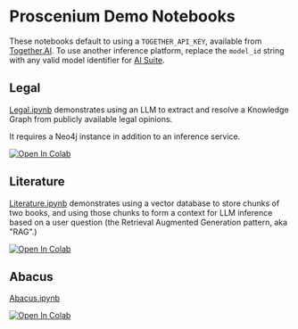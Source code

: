 # Proscenium Demo Notebooks

These notebooks default to using a `TOGETHER_API_KEY`, available from [Together.AI](https://together.ai/).
To use another inference platform, replace the `model_id` string with any valid
model identifier for [AI Suite](https://github.com/andrewyng/aisuite/).

## Legal

[Legal.ipynb](./Legal.ipynb) demonstrates using an LLM to extract and resolve a Knowledge Graph from
publicly available legal opinions.

It requires a Neo4j instance in addition to an inference service.

<a target="_blank" href="https://colab.research.google.com/github/The-AI-Alliance/proscenium/blob/main/notebooks/Legal.ipynb">
<img src="https://colab.research.google.com/assets/colab-badge.svg" alt="Open In Colab"/>
</a>

## Literature

[Literature.ipynb](./Literature.ipynb) demonstrates using a vector database to store chunks of two books,
and using those chunks to form a context for LLM inference based on a user question (the Retrieval Augmented Generation pattern, aka "RAG".)

<a target="_blank" href="https://colab.research.google.com/github/The-AI-Alliance/proscenium/blob/main/notebooks/Literature.ipynb">
<img src="https://colab.research.google.com/assets/colab-badge.svg" alt="Open In Colab"/>
</a>

## Abacus

[Abacus.ipynb](./Abacus.ipynb)

<a target="_blank" href="https://colab.research.google.com/github/The-AI-Alliance/proscenium/blob/main/notebooks/Abacus-Tools.ipynb">
<img src="https://colab.research.google.com/assets/colab-badge.svg" alt="Open In Colab"/>
</a>
